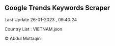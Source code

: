 

## Google Trends Keywords Scraper 
 
Last Update 26-01-2023 , 09:40:24

Country List :
VIETNAM.json



© Abdul Muttaqin 
